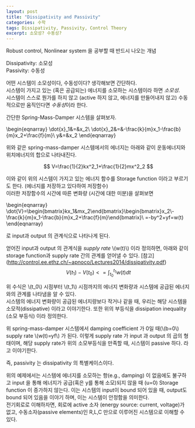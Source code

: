 ```yaml
---
layout: post
title: "Dissipativity and Passivity"
categories: 수학
tags: Dissipativity, Passivity, Control Theory
excerpt: 소모성? 수동성?
---
```

Robust control, Nonlinear system 을 공부할 때 반드시 나오는 개념 

Dissipativity: 소모성  
Passivity: 수동성

어떤 시스템이 소모성이다, 수동성이다? 생각해보면 간단하다.  
시스템이 가지고 있는 (혹은 공급되는) 에너지를 소모하는 시스템이라 하면 *소모성*.  
시스템이 스스로 뭔가를 하지 않고 (active 하지 않고, 에너지를 만들어내지 않고) 수동적으로만 움직인다면 *수동성*이라 한다.

간단한 Spring-Mass-Damper 시스템을 살펴보자.

\begin{eqnarray}
\dot{x}_1&=&x_2\\
\dot{x}_2&=&-\frac{k}{m}x_1-\frac{b}{m}x_2+\frac{f}{m}\\
y&=&x_2
\end{eqnarray}

위와 같은 spring-mass-damper 시스템에서의 에너지는 아래와 같이 운동에너지와 위치에너지의 합으로 나타내진다.

$$
V=\frac{1}{2}kx^2_1+\frac{1}{2}mx^2_2
$$

이와 같이 위의 시스템이 가지고 있는 에너지 함수를 Storage function 이라고 부르기도 한다. (에너지를 저장하고 있다하여 저장함수)  
이러한 저장함수의 시간에 따른 변화량 (시간에 대한 미분)을 살펴보면

\begin{eqnarray}
\dot{V}=\begin{bmatrix}kx_1&mx_2\end{bmatrix}\begin{bmatrix}x_2\\-\frac{k}{m}x_1-\frac{b}{m}x_2+\frac{f}{m}\end{bmatrix}\\
=-by^2+yf=w(t)
\end{eqnarray}

로 input과 output 의 관계식으로 나타나게 된다.

얻어진 input과 output 의 관계식을  *supply rate* \\(w(t)\\) 이라 정의하면, 아래와 같이 storage function과 supply rate 간의 관계를 얻어낼 수 있다. [참고]
(http://control.ee.ethz.ch/~apnoco/Lectures2014/dissipativity.pdf)
$$
V(t_1)-V(t_0)<=\int^{t_1}_{t_0}{w(t)}dt
$$

위 수식은 \\(t_0\\) 시점부터 \\(t_1\\) 시점까지의 에너지 변화량과 시스템에 공급된 에너지와의 관계를 나타냄을 알 수 있다.  
시스템의 에너지 변화량이 공급된 에너지량보다 작거나 같을 때, 우리는 해당 시스템을 소모적(dissipative) 이라고 이야기한다. 또한 위의 부등식을 dissipation inequality (소모 부등식) 이라 정의한다.

위 spring-mass-damper 시스템에서 damping coefficient 가 0일 때(\\(b=0\\) supply rate \\(w(t)=yf\\) 가 된다. 이렇게 supply rate 가 input 과 output 의 곱의 형태이며, 해당 supply rate가 위의 소모부등식을 만족할 때, 시스템이 passive 하다. 라고 이야기한다.

즉, passivity 는 dissipativity 의 특별케이스이다.

위의 예제에서는 시스템에 에너지를 소모하는 항(e.g., damping) 이 없음에도 불구하고 input 을 통해 에너지가 공급(혹은 y를 통해 소모)되지 않을 때 (u=0) Storage function 이 증가하지 않는다. 이는 시스템의 input이 bound 되어 있을 때, output도 bound 되어 있음을 이야기 하며, 이는 시스템이 안정함을 의미한다.  
전기회로로 이해하자면, 회로에 active 소자 (energy source: current, voltage)가 없고, 수동소자(passive elements)인 R,L,C 만으로 이루어진 시스템으로 이해할 수 있다. 